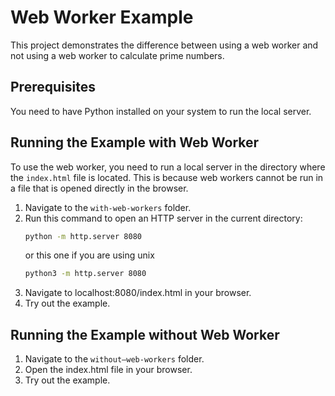# Web Worker Example

This project demonstrates the difference between using a web worker and not using a web worker to calculate prime numbers.

## Prerequisites

You need to have Python installed on your system to run the local server.

## Running the Example with Web Worker

To use the web worker, you need to run a local server in the directory where the `index.html` file is located. This is because web workers cannot be run in a file that is opened directly in the browser.

1. Navigate to the `with-web-workers` folder.
2. Run this command to open an HTTP server in the current directory:
   ```sh
   python -m http.server 8080
   ```
   or this one if you are using unix
      ```sh
   python3 -m http.server 8080
   ```
3. Navigate to localhost:8080/index.html in your browser.
4. Try out the example.

## Running the Example without Web Worker

1. Navigate to the `without–web-workers` folder.
2. Open the index.html file in your browser.
3. Try out the example.


